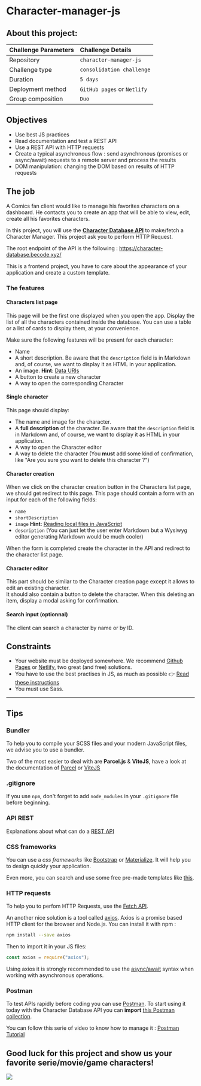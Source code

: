 # Character-manager-js

## About this project:

| Challenge Parameters | Challenge Details           |
| :------------------- | :-------------------------- |
| Repository           | `character-manager-js`      |
| Challenge type       | `consolidation challenge`   |
| Duration             | `5 days`                    |
| Deployment method    | `GitHub pages` or `Netlify` |
| Group composition    | `Duo`                       |

## Objectives

- Use best JS practices
- Read documentation and test a REST API
- Use a REST API with HTTP requests
- Create a typical asynchronous flow : send asynchronous (promises or async/await) requests to a remote server and process the results
- DOM manipulation: changing the DOM based on results of HTTP requests

## The job

A Comics fan client would like to manage his favorites characters on a dashboard. He contacts you to create an app that will be able to view, edit, create all his favorites characters.

In this project, you will use the [**Character Database API**](https://character-database.becode.xyz/) to make/fetch a Character Manager. This project ask you to perform HTTP Request.

The root endpoint of the API is the following : https://character-database.becode.xyz/

This is a frontend project, you have to care about the appearance of your application and create a custom template.

### The features

#### Characters list page

This page will be the first one displayed when you open the app. Display the list of all the characters contained inside the database. You can use a table or a list of cards to display them, at your convenience.

Make sure the following features will be present for each character:

- Name
- A short description. Be aware that the `description` field is in Markdown and, of course, we want to display it as HTML in your application.
- An image. **Hint**: [Data URIs](https://css-tricks.com/data-uris/)
- A button to create a new character
- A way to open the corresponding Character

#### Single character

This page should display:

- The name and image for the character.
- A **full description** of the character. Be aware that the `description` field is in Markdown and, of course, we want to display it as HTML in your application.
- A way to open the Character editor
- A way to delete the character (You **must** add some kind of confirmation, like "Are you sure you want to delete this character ?")

#### Character creation

When we click on the character creation button in the Characters list page, we should get redirect to this page. This page should contain a form with an input for each of the following fields:

- `name`
- `shortDescription`
- `image` **Hint**: [Reading local files in JavaScript](https://www.html5rocks.com/en/tutorials/file/dndfiles/)
- `description` (You can just let the user enter Markdown but a Wysiwyg editor generating Markdown would be much cooler)

When the form is completed create the character in the API and redirect to the character list page.

#### Character editor

This part should be similar to the Character creation page except it allows to edit an existing character.  
It should also contain a button to delete the character. When this deleting an item, display a modal asking for confirmation.

#### Search input (optionnal)

The client can search a character by name or by ID.

## Constraints

- Your website must be deployed somewhere. We recommend [Github Pages](https://pages.github.com) or [Netlify](https://www.netlify.com), two great (and free) solutions.
- You have to use the best practises in JS, as much as possible 👉 [Read these instructions](jsbestpractises.md)
- You must use Sass.

---

## Tips

### Bundler

To help you to compile your SCSS files and your modern JavaScript files, we advise you to use a bundler.

Two of the most easier to deal with are **Parcel.js** & **ViteJS**, have a look at the documentation of [Parcel](https://parceljs.org/docs/) or [ViteJS](https://vitejs.dev/guide/)

### .gitignore

If you use `npm`, don't forget to add `node_modules` in your `.gitignore` file before beginning.

### API REST

Explanations about what can do a [REST API](https://github.com/leny/klopedi/blob/master/rest/rest.md)

### CSS frameworks

You can use a _css frameworks_ like [Bootstrap](https://getbootstrap.com/) or [Materialize](https://materializecss.com/).
It will help you to design quickly your application.

Even more, you can search and use some free pre-made templates like [this](https://github.com/startbootstrap/startbootstrap-heroic-features).

### HTTP requests

To help you to perfom HTTP Requests, use the [Fetch API](https://developer.mozilla.org/en-US/docs/Web/API/Fetch_API).

An another nice solution is a tool called [axios](https://github.com/axios/axios). Axios is a promise based HTTP client for the browser and Node.js.
You can install it with npm :

```bash
npm install --save axios
```

Then to import it in your JS files:

```javascript
const axios = require("axios");
```

Using axios it is strongly recommended to use the [async/await](https://javascript.info/async-await) syntax when working with asynchronous operations.

### Postman

To test APIs rapidly before coding you can use [Postman](https://www.getpostman.com/).
To start using it today with the Character Database API you can **import** [this Postman collection](https://static.becode.xyz/character-database/characters-database.postman_collection.json).

You can follow this serie of video to know how to manage it : [Postman Tutorial](https://www.youtube.com/watch?v=juldrxDrSH0&list=PLhW3qG5bs-L-oT0GenwPLcJAPD_SiFK3C&ab_channel=AutomationStepbyStep-RaghavPal)

## Good luck for this project and show us your favorite serie/movie/game characters!

![](https://media.giphy.com/media/tliXLSkzfq2C4/giphy.gif)
